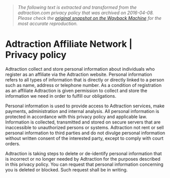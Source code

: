 > *The following text is extracted and transformed from the adtraction.com privacy policy that was archived on 2016-04-08. Please check the [original snapshot on the Wayback Machine](https://web.archive.org/web/20160408225955id_/https%3A//adtraction.com/en/privacy) for the most accurate reproduction.*

# Adtraction Affiliate Network | Privacy policy

Adtraction collect and store personal information about individuals who register as an affiliate via the Adtraction website. Personal information refers to all types of information that is directly or directly linked to a person such as name, address or telephone number. As a condition of registration as an affiliate Adtraction is given permission to collect and store the information we need in order to fulfill our obligations.

Personal information is used to provide access to Adtraction services, make payments, administration and internal analysis. All personal information is protected in accordance with this privacy policy and applicable law. Information is collected, transmitted and stored on secure servers that are inaccessible to unauthorized persons or systems. Adtraction not rent or sell personal information to third parties and do not divulge personal information without written consent of the interested party, except to comply with court orders.

Adtraction is taking steps to delete or de-identify personal information that is incorrect or no longer needed by Adtraction for the purposes described in this privacy policy. You can request that personal information concerning you is deleted or blocked. Such request shall be in writing.

